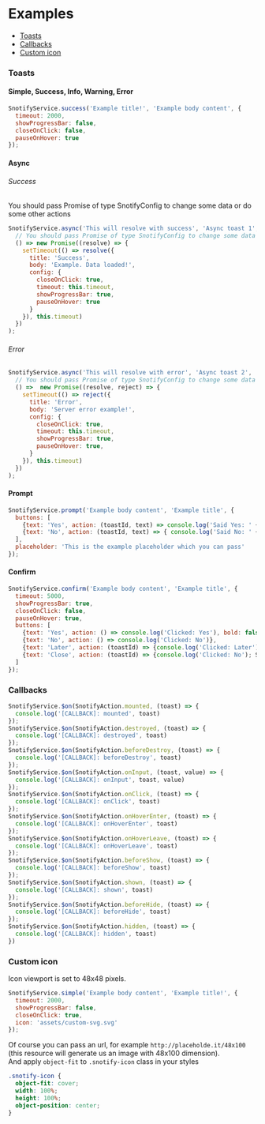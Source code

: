 # Examples

* [Toasts](#toasts)
* [Callbacks](#callbacks)
* [Custom icon](#custom-icon)

### Toasts
#### Simple, Success, Info, Warning, Error
```javascript
SnotifyService.success('Example title!', 'Example body content', {
  timeout: 2000,
  showProgressBar: false,
  closeOnClick: false,
  pauseOnHover: true
});
```
#### Async

###### Success
You should pass Promise of type SnotifyConfig to change some data or do some other actions  
```javascript
SnotifyService.async('This will resolve with success', 'Async toast 1',
  // You should pass Promise of type SnotifyConfig to change some data or do some other actions
  () => new Promise((resolve) => {
    setTimeout(() => resolve({
      title: 'Success',
      body: 'Example. Data loaded!',
      config: {
        closeOnClick: true,
        timeout: this.timeout,
        showProgressBar: true,
        pauseOnHover: true
      }
    }), this.timeout)
  })
);
```
###### Error

```javascript
SnotifyService.async('This will resolve with error', 'Async toast 2',
  // You should pass Promise of type SnotifyConfig to change some data or do some other actions
  () =>  new Promise((resolve, reject) => {
    setTimeout(() => reject({
      title: 'Error',
      body: 'Server error example!',
      config: {
        closeOnClick: true,
        timeout: this.timeout,
        showProgressBar: true,
        pauseOnHover: true,
      }
    }), this.timeout)
  })
);
```

#### Prompt
```javascript
SnotifyService.prompt('Example body content', 'Example title', {
  buttons: [
    {text: 'Yes', action: (toastId, text) => console.log('Said Yes: ' + text + ' ID: ' + toastId)},
    {text: 'No', action: (toastId, text) => { console.log('Said No: ' + text); SnotifyService.remove(toastId); }},
  ],
  placeholder: 'This is the example placeholder which you can pass'
});
```

#### Confirm
```javascript
SnotifyService.confirm('Example body content', 'Example title', {
  timeout: 5000,
  showProgressBar: true,
  closeOnClick: false,
  pauseOnHover: true,
  buttons: [
    {text: 'Yes', action: () => console.log('Clicked: Yes'), bold: false},
    {text: 'No', action: () => console.log('Clicked: No')},
    {text: 'Later', action: (toastId) => {console.log('Clicked: Later'); SnotifyService.remove(toastId); } },
    {text: 'Close', action: (toastId) => {console.log('Clicked: No'); SnotifyService.remove(toastId); }, bold: true},
  ]
});
```

### Callbacks

```javascript
SnotifyService.$on(SnotifyAction.mounted, (toast) => {
  console.log('[CALLBACK]: mounted', toast)
});
SnotifyService.$on(SnotifyAction.destroyed, (toast) => {
  console.log('[CALLBACK]: destroyed', toast)
});
SnotifyService.$on(SnotifyAction.beforeDestroy, (toast) => {
  console.log('[CALLBACK]: beforeDestroy', toast)
});
SnotifyService.$on(SnotifyAction.onInput, (toast, value) => {
  console.log('[CALLBACK]: onInput', toast, value)
});
SnotifyService.$on(SnotifyAction.onClick, (toast) => {
  console.log('[CALLBACK]: onClick', toast)
});
SnotifyService.$on(SnotifyAction.onHoverEnter, (toast) => {
  console.log('[CALLBACK]: onHoverEnter', toast)
});
SnotifyService.$on(SnotifyAction.onHoverLeave, (toast) => {
  console.log('[CALLBACK]: onHoverLeave', toast)
});
SnotifyService.$on(SnotifyAction.beforeShow, (toast) => {
  console.log('[CALLBACK]: beforeShow', toast)
});
SnotifyService.$on(SnotifyAction.shown, (toast) => {
  console.log('[CALLBACK]: shown', toast)
});
SnotifyService.$on(SnotifyAction.beforeHide, (toast) => {
  console.log('[CALLBACK]: beforeHide', toast)
});
SnotifyService.$on(SnotifyAction.hidden, (toast) => {
  console.log('[CALLBACK]: hidden', toast)
})
```

### Custom icon
Icon viewport is set to 48x48 pixels.
```javascript
SnotifyService.simple('Example body content', 'Example title!', {
  timeout: 2000,
  showProgressBar: false,
  closeOnClick: true,
  icon: 'assets/custom-svg.svg'
});
```

Of course you can pass an url, for example `http://placeholde.it/48x100` (this resource will generate us an image with 48x100 dimension).  
And apply `object-fit` to `.snotify-icon` class in your styles

```scss
.snotify-icon {
  object-fit: cover;
  width: 100%;
  height: 100%;
  object-position: center;
}
```
